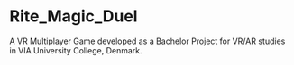# Rite_Magic_Duel
A VR Multiplayer Game developed as a Bachelor Project for VR/AR studies in VIA University College, Denmark.
